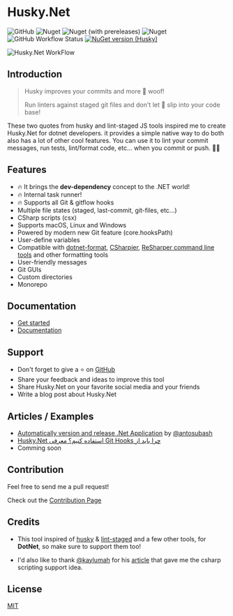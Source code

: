 # Husky.Net

![GitHub](https://img.shields.io/github/license/alirezanet/husky.net) ![Nuget](https://img.shields.io/nuget/dt/husky?color=%239100ff) ![Nuget (with prereleases)](https://img.shields.io/nuget/vpre/husky?label=latest) ![Nuget](https://img.shields.io/nuget/v/husky?label=stable) ![GitHub Workflow Status](https://img.shields.io/github/actions/workflow/status/alirezanet/Husky.Net/build.yml?branch=master?label=checks) 
[![NuGet version (Husky)](https://img.shields.io/nuget/v/Husky.svg?style=flat-square)](https://www.nuget.org/packages/Husky/)

![Husky.Net WorkFlow](https://github.com/alirezanet/Husky.Net/blob/master/docs/.vuepress/public/workflow.jpg)

## Introduction

> Husky improves your commits and more 🐶 woof!
>
> Run linters against staged git files and don't let 💩 slip into your code base!

These two quotes from husky and lint-staged JS tools inspired me to create Husky.Net for dotnet developers. it provides a simple native way to do both also has a lot of other cool features. You can use it to lint your commit messages, run tests, lint/format code, etc... when you commit or push. 🚀🚀

## Features

- 🔥 It brings the **dev-dependency** concept to the .NET world!
- 🔥 Internal task runner!
- 🔥 Supports all Git & gitflow hooks
- Multiple file states (staged, last-commit, git-files, etc...)
- CSharp scripts (csx)
- Supports macOS, Linux and Windows
- Powered by modern new Git feature (core.hooksPath)
- User-define variables
- Compatible with [dotnet-format](https://github.com/dotnet/format), [CSharpier](https://csharpier.com/), [ReSharper command line tools](https://www.jetbrains.com/help/resharper/ReSharper_Command_Line_Tools.html) and other formatting tools
- User-friendly messages
- Git GUIs
- Custom directories
- Monorepo

## Documentation

- [Get started](https://alirezanet.github.io/Husky.Net/guide/getting-started)
- [Documentation](https://alirezanet.github.io/Husky.Net)

## Support

- Don't forget to give a ⭐ on [GitHub](https://github.com/alirezanet/husky.net)
- Share your feedback and ideas to improve this tool
- Share Husky.Net on your favorite social media and your friends
- Write a blog post about Husky.Net

## Articles / Examples
- [Automatically version and release .Net Application](https://blog.antosubash.com/posts/automatic-version-and-release) by [@antosubash](https://github.com/antosubash)
- [<span dir="rtl" align="right">چرا باید از Git Hooks استفاده کنیم؟ معرفی Husky.Net</span>](https://www.dntips.ir/post/3367/%da%86%d8%b1%d8%a7-%d8%a8%d8%a7%db%8c%d8%af-%d8%a7%d8%b2-git-hooks-%d8%a7%d8%b3%d8%aa%d9%81%d8%a7%d8%af%d9%87-%da%a9%d9%86%db%8c%d9%85-%d9%85%d8%b9%d8%b1%d9%81%db%8c-husky-net)
- Comming soon

## Contribution

Feel free to send me a pull request!

Check out the [Contribution Page](https://alirezanet.github.io/Husky.Net/contribution)

## Credits

- This tool inspired of [husky](https://github.com/typicode/husky) & [lint-staged](https://github.com/okonet/lint-staged) and a few other tools, for **DotNet**, so make sure to support them too!

- I'd also like to thank [@kaylumah](https://github.com/kaylumah) for his [article](https://kaylumah.nl/2019/09/07/using-csharp-code-your-git-hooks.html) that gave me the csharp scripting support idea.

## License

[MIT](https://github.com/alirezanet/husky.net/blob/master/LICENSE)
